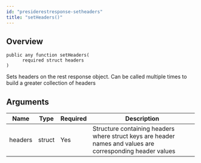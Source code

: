 ```yaml
---
id: "presiderestresponse-setheaders"
title: "setHeaders()"
---
```



## Overview




```luceescript
public any function setHeaders(
      required struct headers
)
```

Sets headers on the rest response object. Can be called multiple
times to build a greater collection of headers

## Arguments


<div class="table-responsive"><table class="table"><thead><tr><th>Name</th><th>Type</th><th>Required</th><th>Description</th></tr></thead><tbody><tr><td>headers</td><td>struct</td><td>Yes</td><td>Structure containing headers where struct keys are header names and values are corresponding header values</td></tr></tbody></table></div>